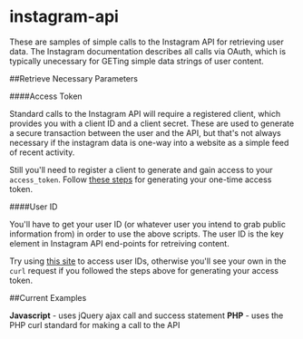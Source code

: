 instagram-api
=============

These are samples of simple calls to the Instagram API for retrieving user data. The Instagram documentation describes all calls via OAuth, which is typically unecessary for GETing simple data strings of user content.

##Retrieve Necessary Parameters

####Access Token

Standard calls to the Instagram API will require a registered client, which provides you with a client ID and a client secret. These are used to generate a secure transaction between the user and the API, but that's not always necessary if the instagram data is one-way into a website as a simple feed of recent activity.

Still you'll need to register a client to generate and gain access to your `access_token`. Follow [these steps](https://github.com/svmatthews/instagram-access-token-generation) for generating your one-time access token.

####User ID

You'll have to get your user ID (or whatever user you intend to grab public information from) in order to use the above scripts. The user ID is the key element in Instagram API end-points for retreiving content.

Try using [this site](http://jelled.com/instagram/lookup-user-id#) to access user IDs, otherwise you'll see your own in the `curl` request if you followed the steps above for generating your access token.

##Current Examples

**Javascript** - uses jQuery ajax call and success statement
**PHP** - uses the PHP curl standard for making a call to the API